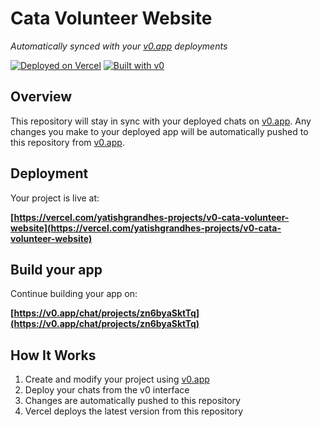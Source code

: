 # Cata Volunteer Website

*Automatically synced with your [v0.app](https://v0.app) deployments*

[![Deployed on Vercel](https://img.shields.io/badge/Deployed%20on-Vercel-black?style=for-the-badge&logo=vercel)](https://vercel.com/yatishgrandhes-projects/v0-cata-volunteer-website)
[![Built with v0](https://img.shields.io/badge/Built%20with-v0.app-black?style=for-the-badge)](https://v0.app/chat/projects/zn6byaSktTq)

## Overview

This repository will stay in sync with your deployed chats on [v0.app](https://v0.app).
Any changes you make to your deployed app will be automatically pushed to this repository from [v0.app](https://v0.app).

## Deployment

Your project is live at:

**[https://vercel.com/yatishgrandhes-projects/v0-cata-volunteer-website](https://vercel.com/yatishgrandhes-projects/v0-cata-volunteer-website)**

## Build your app

Continue building your app on:

**[https://v0.app/chat/projects/zn6byaSktTq](https://v0.app/chat/projects/zn6byaSktTq)**

## How It Works

1. Create and modify your project using [v0.app](https://v0.app)
2. Deploy your chats from the v0 interface
3. Changes are automatically pushed to this repository
4. Vercel deploys the latest version from this repository
